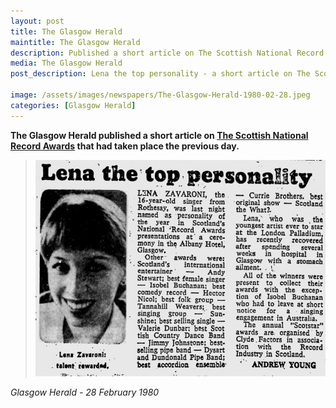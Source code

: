```yaml
---
layout: post
title: The Glasgow Herald
maintitle: The Glasgow Herald
description: Published a short article on The Scottish National Record Awards that had taken place the previous day.
media: The Glasgow Herald
post_description: Lena the top personality - a short article on The Scottish National Record Awards that had taken place the previous day.

image: /assets/images/newspapers/The-Glasgow-Herald-1980-02-28.jpeg
categories: [Glasgow Herald]
---
```


<strong>The Glasgow Herald published a short article on [The Scottish National Record Awards](/awards/1980/02/27/the-scottish-national-record-awards.html) that had taken place the previous day.</strong>

> ![](/assets/images/newspapers/The-Glasgow-Herald-1980-02-28.jpeg)

<cite>Glasgow Herald - 28 February 1980</cite>

